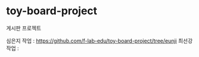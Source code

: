 # toy-board-project
게시판 프로젝트

심은지 작업 : https://github.com/f-lab-edu/toy-board-project/tree/eunji
최선강 작업 : 

